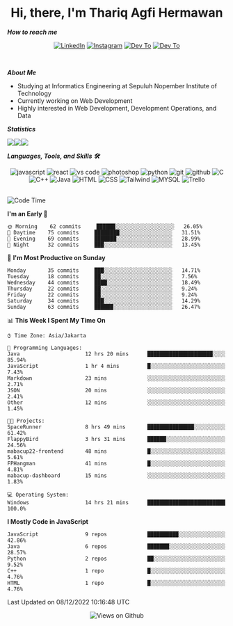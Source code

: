<div align="center">
  <h1>Hi, there, I'm Thariq Agfi Hermawan</h1>
</div>


***How to reach me***
<p align='center'>
   <a href="https://www.linkedin.com/in/thariqagfihermawan" target="_blank"><img src="https://img.shields.io/badge/LinkedIn-0077B5?style=for-the-badge&logo=linkedin&logoColor=white" alt="LinkedIn"></a>
   <a href="https://www.instagram.com/thoriqagfi" target="_blank"><img src="https://img.shields.io/badge/Instagram-E4405F?style=for-the-badge&logo=instagram&logoColor=white" alt="Instagram"></a>
   <a href="https://medium.com/@thoriq.aghfi60" target="_blank"><img src="https://img.shields.io/badge/Medium-12100E?style=for-the-badge&logo=medium&logoColor=white" alt="Dev To"></a>
   <a href="https://linktr.ee/thoriqagfi" target="_blank"><img src="https://img.shields.io/badge/linktree-1de9b6?style=for-the-badge&logo=linktree&logoColor=white" alt="Dev To"></a>
</p>

<br>

***About Me***
- Studying at Informatics Engineering at Sepuluh Nopember Institute of Technology
- Currently working on Web Development
- Highly interested in Web Development, Development Operations, and Data

***Statistics***

<!-- [![GitHub Streak](http://github-readme-streak-stats.herokuapp.com?user=thoriqagfi&theme=dark)](https://git.io/streak-stats) -->

<div align="center">
  <div style="display: flex;">
    <img src="http://github-readme-streak-stats.herokuapp.com?user=thoriqagfi&theme=chartreuse-dark"/>
    <img src="https://github-readme-stats.vercel.app/api/top-langs/?username=thoriqagfi&layout=compact&&theme=chartreuse-dark&langs_count=8)](https://github.com/thoriqagfi"/>
    <img src="https://github-readme-stats.vercel.app/api?username=thoriqagfi&show_icons=true&theme=chartreuse-dark"/>
  </div>
</div>

<!-- [![Top Langs](https://github-readme-stats.vercel.app/api/top-langs/?username=thoriqagfi&layout=compact&&theme=chartreuse-dark&langs_count=8)](https://github.com/thoriqagfi)
< ![Agfi's GitHub stats](https://github-readme-stats.vercel.app/api?username=thoriqagfi&show_icons=true&theme=chartreuse-dark) -->

***Languages, Tools, and Skills 🛠***

  <div align="center">
    <img src="https://img.shields.io/badge/JavaScript-F7DF1E?style=for-the-badge&logo=javascript&logoColor=black" alt="javascript" />
    <img src="https://img.shields.io/badge/React-61DAFB?style=for-the-badge&logo=react&logoColor=black" alt="react" />
    <img src="https://img.shields.io/badge/vs%20code-007ACC?style=for-the-badge&logo=visual%20studio%20code&logoColor=white" alt="vs code" />
    <img src="https://img.shields.io/badge/adobe%20photoshop-31A8FF?style=for-the-badge&logo=adobe%20photoshop&logoColor=white" alt="photoshop" />
    <img src="https://img.shields.io/badge/python-3776AB?style=for-the-badge&logo=python&logoColor=white" alt="python" />
    <img src="https://img.shields.io/badge/Git-F05032?style=for-the-badge&logo=git&logoColor=white" alt="git" />
    <img src="https://img.shields.io/badge/GitHub-100000?style=for-the-badge&logo=github&logoColor=white" alt="github" />
    <img src="https://img.shields.io/badge/c-%2300599C.svg?style=for-the-badge&logo=c&logoColor=white" alt="C" />
    <img src="https://img.shields.io/badge/c++-%2300599C.svg?style=for-the-badge&logo=c%2B%2B&logoColor=white" alt="C++" />
    <img src="https://img.shields.io/badge/Java-ED8B00?style=for-the-badge&logo=java&logoColor=white" alt="Java"/>
    <img src="https://img.shields.io/badge/HTML5-E34F26?style=for-the-badge&logo=html5&logoColor=white" alt="HTML" />
    <img src="https://img.shields.io/badge/CSS-239120?&style=for-the-badge&logo=css3&logoColor=white" alt ="CSS" />
    <img src="https://img.shields.io/badge/tailwindcss-%2338B2AC.svg?style=for-the-badge&logo=tailwind-css&logoColor=white" alt="Tailwind" />
    <img src="https://img.shields.io/badge/MySQL-00000F?style=for-the-badge&logo=mysql&logoColor=white" alt="MYSQL" />
    <img src="https://img.shields.io/badge/Trello-%23026AA7.svg?style=for-the-badge&logo=Trello&logoColor=white" alt="Trello" />
  </div><br>

<!--START_SECTION:waka-->
![Code Time](http://img.shields.io/badge/Code%20Time-89%20hrs%2048%20mins-blue)

**I'm an Early 🐤** 

```text
🌞 Morning    62 commits     ██████░░░░░░░░░░░░░░░░░░░   26.05% 
🌆 Daytime    75 commits     ████████░░░░░░░░░░░░░░░░░   31.51% 
🌃 Evening    69 commits     ███████░░░░░░░░░░░░░░░░░░   28.99% 
🌙 Night      32 commits     ███░░░░░░░░░░░░░░░░░░░░░░   13.45%

```
📅 **I'm Most Productive on Sunday** 

```text
Monday       35 commits     ███░░░░░░░░░░░░░░░░░░░░░░   14.71% 
Tuesday      18 commits     ██░░░░░░░░░░░░░░░░░░░░░░░   7.56% 
Wednesday    44 commits     ████░░░░░░░░░░░░░░░░░░░░░   18.49% 
Thursday     22 commits     ██░░░░░░░░░░░░░░░░░░░░░░░   9.24% 
Friday       22 commits     ██░░░░░░░░░░░░░░░░░░░░░░░   9.24% 
Saturday     34 commits     ███░░░░░░░░░░░░░░░░░░░░░░   14.29% 
Sunday       63 commits     ██████░░░░░░░░░░░░░░░░░░░   26.47%

```


📊 **This Week I Spent My Time On** 

```text
⌚︎ Time Zone: Asia/Jakarta

💬 Programming Languages: 
Java                     12 hrs 20 mins      █████████████████████░░░░   85.94% 
JavaScript               1 hr 4 mins         █░░░░░░░░░░░░░░░░░░░░░░░░   7.43% 
Markdown                 23 mins             ░░░░░░░░░░░░░░░░░░░░░░░░░   2.71% 
JSON                     20 mins             ░░░░░░░░░░░░░░░░░░░░░░░░░   2.41% 
Other                    12 mins             ░░░░░░░░░░░░░░░░░░░░░░░░░   1.45%

🐱‍💻 Projects: 
SpaceRunner              8 hrs 49 mins       ███████████████░░░░░░░░░░   61.42% 
FlappyBird               3 hrs 31 mins       ██████░░░░░░░░░░░░░░░░░░░   24.56% 
mabacup22-frontend       48 mins             █░░░░░░░░░░░░░░░░░░░░░░░░   5.61% 
FPHangman                41 mins             █░░░░░░░░░░░░░░░░░░░░░░░░   4.81% 
mabacup-dashboard        15 mins             ░░░░░░░░░░░░░░░░░░░░░░░░░   1.83%

💻 Operating System: 
Windows                  14 hrs 21 mins      █████████████████████████   100.0%

```

**I Mostly Code in JavaScript** 

```text
JavaScript               9 repos             ██████████░░░░░░░░░░░░░░░   42.86% 
Java                     6 repos             ███████░░░░░░░░░░░░░░░░░░   28.57% 
Python                   2 repos             ██░░░░░░░░░░░░░░░░░░░░░░░   9.52% 
C++                      1 repo              █░░░░░░░░░░░░░░░░░░░░░░░░   4.76% 
HTML                     1 repo              █░░░░░░░░░░░░░░░░░░░░░░░░   4.76%

```



 Last Updated on 08/12/2022 10:16:48 UTC
<!--END_SECTION:waka-->

<div align="center">
<img src="https://komarev.com/ghpvc/?username=thoriqagfi&color=blue" alt="Views on Github" />
</div>
